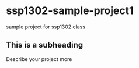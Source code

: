 # ssp1302-sample-project1
sample project for ssp1302 class

## This is a subheading
Describe your project more
